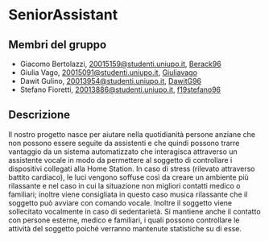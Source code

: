 # SeniorAssistant

## Membri del gruppo

- Giacomo Bertolazzi, 20015159@studenti.uniupo.it, [Berack96][Jack]
- Giulia Vago, 20015091@studenti.uniupo.it, [Giuliavago][Giulia]
- Dawit Gulino, 20013954@studenti.uniupo.it, [DawitG96][D]
- Stefano Fioretti, 20013886@studenti.uniupo.it, [f19stefano96][Ste]

## Descrizione
Il nostro progetto nasce per aiutare nella quotidianità persone anziane che non possono essere seguite da assistenti e che quindi possono trarre vantaggio da un sistema automatizzato che interagisca attraverso un assistente vocale in modo da permettere al soggetto di controllare i dispositivi collegati alla Home Station. In caso di stress (rilevato attraverso battito cardiaco), le luci vengono soffuse così da creare un ambiente più rilassante e nel caso in cui la situazione non migliori contatti medico o familiari; inoltre viene consigliata in questo caso musica rilassante che il soggetto può avviare con comando vocale. Inoltre il soggetto viene sollecitato vocalmente in caso di sedentarietà. Si mantiene anche il contatto con persone esterne, medico e familiari, i quali possono controllare le attività del soggetto poiché verranno mantenute statistiche su di esse.

[Jack]:<https://github.com/Berack96>
[Giulia]:<https://github.com/Giuliavago>
[D]:<https://github.com/DawitG96>
[Ste]:<https://github.com/f19stefano96>
